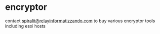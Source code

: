 # encryptor
contact spiralit@relayinformatizzando.com to buy various encryptor tools including esxi hosts
